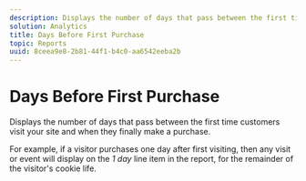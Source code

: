 ```yaml
---
description: Displays the number of days that pass between the first time customers visit your site and when they finally make a purchase.
solution: Analytics
title: Days Before First Purchase
topic: Reports
uuid: 8ceea9e8-2b81-44f1-b4c0-aa6542eeba2b
---
```


# Days Before First Purchase

Displays the number of days that pass between the first time customers visit your site and when they finally make a purchase.

 For example, if a visitor purchases one day after first visiting, then any visit or event will display on the *1 day* line item in the report, for the remainder of the visitor's cookie life.
